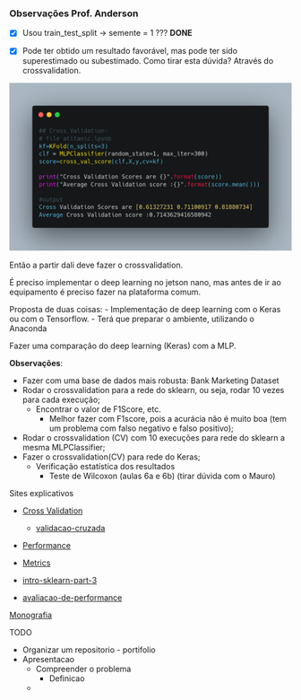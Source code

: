 ### Observações Prof. Anderson

- [x] Usou train_test_split -> semente = 1 ??? **DONE**

- [x] Pode ter obtido um resultado favorável, mas pode ter sido superestimado ou subestimado.
Como tirar esta dúvida? Através do crossvalidation.

![](../img/cv_01.png)

Então a partir dali deve fazer o crossvalidation.

É preciso implementar o deep learning no jetson nano, mas antes de ir ao equipamento é preciso fazer na plataforma comum.

Proposta de duas coisas: 
    - Implementação de deep learning com o Keras ou com o Tensorflow.
    -  Terá que preparar o ambiente, utilizando o Anaconda

Fazer uma comparação do deep learning (Keras) com a MLP.

**Observações**:
- Fazer com uma base de dados mais robusta: Bank Marketing Dataset
- Rodar o crossvalidation para a rede do sklearn, ou seja, rodar 10 vezes para cada execução;
  - Encontrar o valor de F1Score, etc.
    - Melhor fazer com F1score, pois a acurácia não é muito boa (tem um problema com falso negativo e falso positivo);
- Rodar o crossvalidation (CV) com 10 execuções para rede do sklearn a mesma MLPClassifier;
- Fazer o crossvalidation(CV) para rede do Keras;
  - Verificação estatística dos resultados
    -  Teste de Wilcoxon (aulas 6a e 6b) (tirar dúvida com o Mauro)

Sites explicativos

- [Cross Validation](https://medium.com/@jvsavietto6/machine-learning-m%C3%A9tricas-valida%C3%A7%C3%A3o-cruzada-bias-e-vari%C3%A2ncia-380513d97c95)
  - [validacao-cruzada](https://dataml.com.br/validacao-cruzada-aninhada-com-scikit-learn/)
- [Performance](http://computacaointeligente.com.br/conceitos/avaliando-performance-cross-validation/
)
- [Metrics](https://www.flai.com.br/juscudilio/como-calcular-as-metricas-de-validacao-dos-modelos-de-machine-learning-em-python/)
- [intro-sklearn-part-3](http://computacaointeligente.com.br/outros/intro-sklearn-part-3/)

- [avaliacao-de-performance](https://lapix.ufsc.br/ensino/reconhecimento-de-padroes/avaliando-validando-e-testando-o-seu-modelo-metodologias-de-avaliacao-de-performance/)

[Monografia](https://www.lume.ufrgs.br/bitstream/handle/10183/219122/001123609.pdf?sequence=1)



TODO

- Organizar um repositorio - portifolio
- Apresentacao
  - Compreender o problema
    - Definicao
  - 
